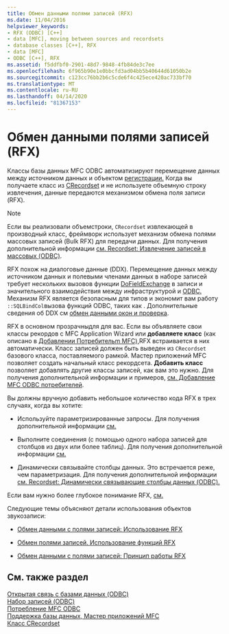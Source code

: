 ```yaml
---
title: Обмен данными полями записей (RFX)
ms.date: 11/04/2016
helpviewer_keywords:
- RFX (ODBC) [C++]
- data [MFC], moving between sources and recordsets
- database classes [C++], RFX
- data [MFC]
- ODBC [C++], RFX
ms.assetid: f5ddfbf0-2901-48d7-9848-4fb84de3c7ee
ms.openlocfilehash: 6f965b90e1e0bbcfd3ad04bb5b40644d61050b2e
ms.sourcegitcommit: c123cc76bb2b6c5cde6f4c425ece420ac733bf70
ms.translationtype: MT
ms.contentlocale: ru-RU
ms.lasthandoff: 04/14/2020
ms.locfileid: "81367153"
---
```

# <a name="record-field-exchange-rfx"></a>Обмен данными полями записей (RFX)

Классы базы данных MFC ODBC автоматизируют перемещение данных между источником данных и объектом [регистрации.](../../data/odbc/recordset-odbc.md) Когда вы получаете класс из [CRecordset](../../mfc/reference/crecordset-class.md) и не используете объемную строку извлечения, данные передаются механизмом обмена поля записи (RFX).

> [!NOTE]
> Если вы реализовали объемстроки, `CRecordset` извлекающей в производный класс, фреймворк использует механизм обмена полями массовых записей (Bulk RFX) для передачи данных. Для получения дополнительной информации [см. Recordset: Извлечение записей в массовых (ODBC)](../../data/odbc/recordset-fetching-records-in-bulk-odbc.md).

RFX похож на диалоговые данные (DDX). Перемещение данных между источником данных и полевыми членами данных в наборе записей требует нескольких вызовов функции [DoFieldExchange](../../mfc/reference/crecordset-class.md#dofieldexchange) в записи и значительного взаимодействия между инфраструктурой и [ODBC.](../../data/odbc/odbc-basics.md) Механизм RFX является безопасным для типов и экономит вам работу `::SQLBindCol`вызова функций ODBC, таких как . Дополнительные сведения об DDX см [обмен данными окон и проверка](../../mfc/dialog-data-exchange-and-validation.md).

RFX в основном прозрачныдля для вас. Если вы объявляете свои классы рекордов с MFC Application Wizard или **добавляете класс** (как описано в [Добавлении Потребительm MFC),](../../mfc/reference/adding-an-mfc-odbc-consumer.md)RFX встраивается в них автоматически. Класс записей должен быть выведен из `CRecordset` базового класса, поставляемого рамкой. Мастер приложений MFC позволяет создать начальный класс рекордсета. **Добавить класс** позволяет добавлять другие классы записей, как вам это нужно. Для получения дополнительной информации и примеров, [см. Добавление MFC ODBC потребителей](../../mfc/reference/adding-an-mfc-odbc-consumer.md).

Вы должны вручную добавить небольшое количество кода RFX в трех случаях, когда вы хотите:

- Используйте параметризированные запросы. Для получения дополнительной информации [см.](../../data/odbc/recordset-parameterizing-a-recordset-odbc.md)

- Выполните соединения (с помощью одного набора записей для столбцов из двух или более таблиц). Для получения дополнительной информации [см.](../../data/odbc/recordset-performing-a-join-odbc.md)

- Динамически связывайте столбцы данных. Это встречается реже, чем параметризация. Для получения дополнительной информации [см. Recordset: Динамически связывающие столбцы данных (ODBC).](../../data/odbc/recordset-dynamically-binding-data-columns-odbc.md)

Если вам нужно более глубокое понимание RFX, [см.](../../data/odbc/record-field-exchange-how-rfx-works.md)

Следующие темы объясняют детали использования объектов звукозаписи:

- [Обмен данными с полями записей: Использование RFX](../../data/odbc/record-field-exchange-using-rfx.md)

- [Обмен полями записей. Использование функций RFX](../../data/odbc/record-field-exchange-using-the-rfx-functions.md)

- [Обмен данными с полями записей: Принцип работы RFX](../../data/odbc/record-field-exchange-how-rfx-works.md)

## <a name="see-also"></a>См. также раздел

[Открытая связь с базами данных (ODBC)](../../data/odbc/open-database-connectivity-odbc.md)<br/>
[Набор записей (ODBC)](../../data/odbc/recordset-odbc.md)<br/>
[Потребление MFC ODBC](../../mfc/reference/adding-an-mfc-odbc-consumer.md)<br/>
[Поддержка базы данных, Мастер приложений MFC](../../mfc/reference/database-support-mfc-application-wizard.md)<br/>
[Класс CRecordset](../../mfc/reference/crecordset-class.md)
